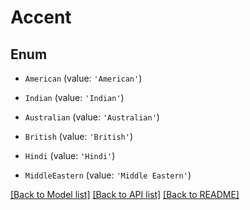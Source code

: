 # Accent


## Enum

* `American` (value: `'American'`)

* `Indian` (value: `'Indian'`)

* `Australian` (value: `'Australian'`)

* `British` (value: `'British'`)

* `Hindi` (value: `'Hindi'`)

* `MiddleEastern` (value: `'Middle Eastern'`)

[[Back to Model list]](../README.md#documentation-for-models) [[Back to API list]](../README.md#documentation-for-api-endpoints) [[Back to README]](../README.md)

